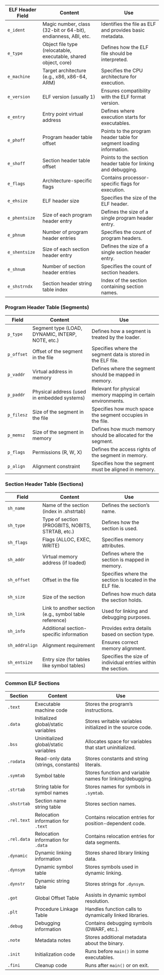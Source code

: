 | ELF Header Field | Content                                                         | Use                                                                 |
| ---------------- | --------------------------------------------------------------- | ------------------------------------------------------------------- |
| `e_ident`        | Magic number, class (32-bit or 64-bit), endianness, ABI, etc.   | Identifies the file as ELF and provides basic metadata.             |
| `e_type`         | Object file type (relocatable, executable, shared object, core) | Defines how the ELF file should be interpreted.                     |
| `e_machine`      | Target architecture (e.g., x86, x86-64, ARM)                    | Specifies the CPU architecture for execution.                       |
| `e_version`      | ELF version (usually 1)                                         | Ensures compatibility with the ELF format version.                  |
| `e_entry`        | Entry point virtual address                                     | Defines where execution starts for executables.                     |
| `e_phoff`        | Program header table offset                                     | Points to the program header table for segment loading information. |
| `e_shoff`        | Section header table offset                                     | Points to the section header table for linking and debugging.       |
| `e_flags`        | Architecture-specific flags                                     | Contains processor-specific flags for execution.                    |
| `e_ehsize`       | ELF header size                                                 | Specifies the size of the ELF header.                               |
| `e_phentsize`    | Size of each program header entry                               | Defines the size of a single program header entry.                  |
| `e_phnum`        | Number of program header entries                                | Specifies the count of program headers.                             |
| `e_shentsize`    | Size of each section header entry                               | Defines the size of a single section header entry.                  |
| `e_shnum`        | Number of section header entries                                | Specifies the count of section headers.                             |
| `e_shstrndx`     | Section header string table index                               | Index of the section containing section names.                      |

### Program Header Table (Segments)

|Field|Content|Use|
|---|---|---|
|`p_type`|Segment type (LOAD, DYNAMIC, INTERP, NOTE, etc.)|Defines how a segment is treated by the loader.|
|`p_offset`|Offset of the segment in the file|Specifies where the segment data is stored in the ELF file.|
|`p_vaddr`|Virtual address in memory|Defines where the segment should be mapped in memory.|
|`p_paddr`|Physical address (used in embedded systems)|Relevant for physical memory mapping in certain environments.|
|`p_filesz`|Size of the segment in the file|Specifies how much space the segment occupies in the file.|
|`p_memsz`|Size of the segment in memory|Defines how much memory should be allocated for the segment.|
|`p_flags`|Permissions (R, W, X)|Defines the access rights of the segment in memory.|
|`p_align`|Alignment constraint|Specifies how the segment must be aligned in memory.|

### Section Header Table (Sections)

|Field|Content|Use|
|---|---|---|
|`sh_name`|Name of the section (index in .shstrtab)|Defines the section’s name.|
|`sh_type`|Type of section (PROGBITS, NOBITS, STRTAB, etc.)|Defines how the section is used.|
|`sh_flags`|Flags (ALLOC, EXEC, WRITE)|Specifies memory attributes.|
|`sh_addr`|Virtual memory address (if loaded)|Defines where the section is mapped in memory.|
|`sh_offset`|Offset in the file|Specifies where the section is located in the ELF file.|
|`sh_size`|Size of the section|Defines how much data the section holds.|
|`sh_link`|Link to another section (e.g., symbol table reference)|Used for linking and debugging purposes.|
|`sh_info`|Additional section-specific information|Provides extra details based on section type.|
|`sh_addralign`|Alignment requirement|Ensures correct memory alignment.|
|`sh_entsize`|Entry size (for tables like symbol tables)|Specifies the size of individual entries within the section.|

### Common ELF Sections

|Section|Content|Use|
|---|---|---|
|`.text`|Executable machine code|Stores the program’s instructions.|
|`.data`|Initialized global/static variables|Stores writable variables initialized in the source code.|
|`.bss`|Uninitialized global/static variables|Allocates space for variables that start uninitialized.|
|`.rodata`|Read-only data (strings, constants)|Stores constants and string literals.|
|`.symtab`|Symbol table|Stores function and variable names for linking/debugging.|
|`.strtab`|String table for symbol names|Stores names for symbols in `.symtab`.|
|`.shstrtab`|Section name string table|Stores section names.|
|`.rel.text`|Relocation information for `.text`|Contains relocation entries for position-dependent code.|
|`.rel.data`|Relocation information for `.data`|Contains relocation entries for data segments.|
|`.dynamic`|Dynamic linking information|Stores shared library linking data.|
|`.dynsym`|Dynamic symbol table|Stores symbols used in dynamic linking.|
|`.dynstr`|Dynamic string table|Stores strings for `.dynsym`.|
|`.got`|Global Offset Table|Assists in dynamic symbol resolution.|
|`.plt`|Procedure Linkage Table|Handles function calls to dynamically linked libraries.|
|`.debug`|Debugging information|Contains debugging symbols (DWARF, etc.).|
|`.note`|Metadata notes|Stores additional metadata about the binary.|
|`.init`|Initialization code|Runs before `main()` in some executables.|
|`.fini`|Cleanup code|Runs after `main()` or on exit.|

